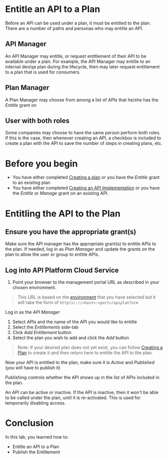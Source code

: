 # Entitle an API to a Plan
Before an API can be used under a plan, it must be entitled to the plan.  There are a number of paths and personas who may entitle an API.

## API Manager
An API Manager may entitle, or request entitlement of their API to be available under a plan.  For example, the API Manager may entitle to an internal dev/qa plan during the lifecycle, then may later request entitlement to a plan that is used for consumers.

## Plan Manager
A Plan Manager may choose from among a list of APIs that he/she has the *Entitle* grant on

## User with both roles
Some companies may choose to have the same person perform both roles.  If this is the case, then whenever creating an API, a checkbox is included to create a plan with the API to save the number of steps in creating plans, etc.

# Before you begin
- You have either completed [Creating a plan](../../plans/create_plan) or you have the *Entitle* grant to an existing plan
- You have either completed [Creating an API Implementation](../create_api) or you have the *Entitle* or *Manage* grant on an existing API.

# Entitling the API to the Plan
## Ensure you have the appropriate grant(s)
Make sure the API manager has the appropriate grant(s) to entitle APIs to the plan.  If needed, log in as *Plan Manager* and update the grants on the plan to allow the user or group to entitle APIs.

## Log into API Platform Cloud Service
1. Point your browser to the management portal URL as described in your chosen environment. 

> This URL is based on the [environment](../../../environments/README.md) that you have selected but it will take the form of `http(s)://<host>:<port>/apiplatform`

Log in as the *API Manager*

1. Select *APIs* and the name of the API you would like to entitle
1. Select the *Entitlements* side-tab
1. Click *Add Entitlement* button
1. Select the plan you wish to add and click the *Add* button

> Note: If your desired plan does not yet exist, you can follow [Creating a Plan](../../plans/create_plan) to create it and then return here to entitle the API to the plan.

Now your API is entitled to the plan, make sure it is *Active* and *Published* (you will have to publish it)

Publishing controls whether the API shows up in the list of APIs included in the plan.  

An API can be active or inactive.  If the API is inactive, then it won't be able to be called under the plan, until it is re-activated.  This is used for temporarily disabling access.

# Conclusion
In this lab, you learned how to:
  - Entitle an API to a Plan
  - Publish the Entitlement
